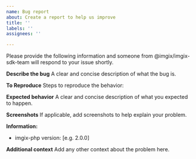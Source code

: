 ```yaml
---
name: Bug report
about: Create a report to help us improve
title: ''
labels: ''
assignees: ''

---
```


Please provide the following information and someone from @imgix/imgix-sdk-team will respond to your issue shortly.

**Describe the bug**
A clear and concise description of what the bug is.

**To Reproduce**
Steps to reproduce the behavior:

**Expected behavior**
A clear and concise description of what you expected to happen.

**Screenshots**
If applicable, add screenshots to help explain your problem.

**Information:**
 - imgix-php version: [e.g. 2.0.0]

**Additional context**
Add any other context about the problem here.
